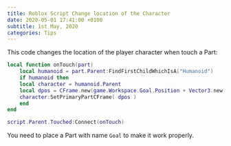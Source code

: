 ```yaml
---
title: Roblox Script Change location of the Character
date: 2020-05-01 17:41:00 +0100
subtitle: 1st May, 2020
categories: Tips
---
```


This code changes the location of the player character when touch a Part:

```lua
local function onTouch(part)
	local humanoid = part.Parent:FindFirstChildWhichIsA("Humanoid")
	if humanoid then
    local character = humanoid.Parent
    local dpos = CFrame.new(game.Workspace.Goal.Position + Vector3.new(0,20,0))
    character:SetPrimaryPartCFrame( dpos )
	end
end

script.Parent.Touched:Connect(onTouch)
```

You need to place a Part with name `Goal` to make it work properly. 